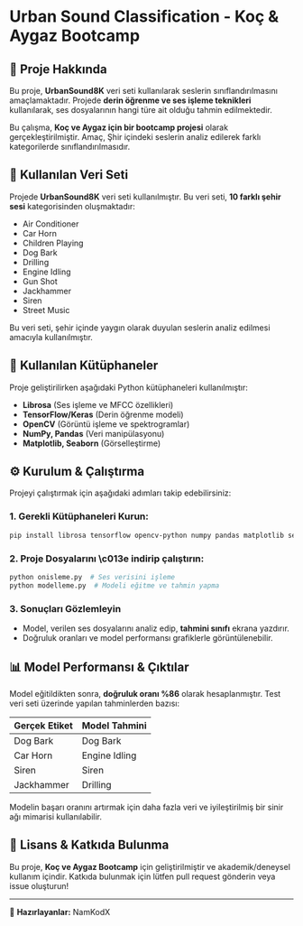 # Urban Sound Classification - Koç & Aygaz Bootcamp

## 📌 Proje Hakkında
Bu proje, **UrbanSound8K** veri seti kullanılarak seslerin sınıflandırılmasını amaçlamaktadır. Projede **derin öğrenme ve ses işleme teknikleri** kullanılarak, ses dosyalarının hangi türe ait olduğu tahmin edilmektedir. 

Bu çalışma, **Koç ve Aygaz için bir bootcamp projesi** olarak gerçekleştirilmiştir. Amaç, Şhir içindeki seslerin analiz edilerek farklı kategorilerde sınıflandırılmasıdır.

## 📂 Kullanılan Veri Seti
Projede **UrbanSound8K** veri seti kullanılmıştır. Bu veri seti, **10 farklı şehir sesi** kategorisinden oluşmaktadır:
- Air Conditioner
- Car Horn
- Children Playing
- Dog Bark
- Drilling
- Engine Idling
- Gun Shot
- Jackhammer
- Siren
- Street Music

Bu veri seti, şehir içinde yaygın olarak duyulan seslerin analiz edilmesi amacıyla kullanılmıştır.

## 🔧 Kullanılan Kütüphaneler
Proje geliştirilirken aşağıdaki Python kütüphaneleri kullanılmıştır:
- **Librosa** (Ses işleme ve MFCC özellikleri)
- **TensorFlow/Keras** (Derin öğrenme modeli)
- **OpenCV** (Görüntü işleme ve spektrogramlar)
- **NumPy, Pandas** (Veri manipülasyonu)
- **Matplotlib, Seaborn** (Görselleştirme)

## ⚙️ Kurulum & Çalıştırma
Projeyi çalıştırmak için aşağıdaki adımları takip edebilirsiniz:

### 1. Gerekli Kütüphaneleri Kurun:
```bash
pip install librosa tensorflow opencv-python numpy pandas matplotlib seaborn
```

### 2. Proje Dosyalarını \c013e indirip çalıştırın:
```bash
python onisleme.py  # Ses verisini işleme
python modelleme.py  # Modeli eğitme ve tahmin yapma
```

### 3. Sonuçları Gözlemleyin
- Model, verilen ses dosyalarını analiz edip, **tahmini sınıfı** ekrana yazdırır.
- Doğruluk oranları ve model performansı grafiklerle görüntülenebilir.

## 📊 Model Performansı & Çıktılar
Model eğitildikten sonra, **doğruluk oranı %86** olarak hesaplanmıştır. Test veri seti üzerinde yapılan tahminlerden bazısı:

| Gerçek Etiket | Model Tahmini |
|---------------|--------------|
| Dog Bark | Dog Bark |
| Car Horn | Engine Idling |
| Siren | Siren |
| Jackhammer | Drilling |

Modelin başarı oranını artırmak için daha fazla veri ve iyileştirilmiş bir sinir ağı mimarisi kullanılabilir.

## 📝 Lisans & Katkıda Bulunma
Bu proje, **Koç ve Aygaz Bootcamp** için geliştirilmiştir ve akademik/deneysel kullanım içindir. Katkıda bulunmak için lütfen pull request gönderin veya issue oluşturun!

---

🚀 **Hazırlayanlar:** NamKodX
